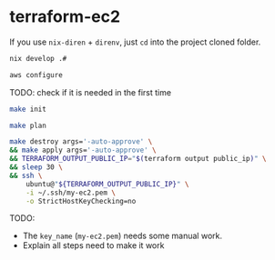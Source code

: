 # terraform-ec2




If you use `nix-diren` + `direnv`, just `cd` into the project cloned folder. 

```bash
nix develop .#
```

```bash
aws configure
```

TODO: check if it is needed in the first time
```bash
make init
```

```bash
make plan
```


```bash
make destroy args='-auto-approve' \
&& make apply args='-auto-approve' \
&& TERRAFORM_OUTPUT_PUBLIC_IP="$(terraform output public_ip)" \
&& sleep 30 \
&& ssh \
    ubuntu@"${TERRAFORM_OUTPUT_PUBLIC_IP}" \
    -i ~/.ssh/my-ec2.pem \
    -o StrictHostKeyChecking=no
```


TODO: 
- The `key_name` (`my-ec2.pem`) needs some manual work.
- Explain all steps need to make it work


